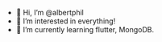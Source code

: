 - 👋 Hi, I’m @albertphil
- 👀 I’m interested in everything!
- 🌱 I’m currently learning flutter, MongoDB.

<!---
albertphil/albertphil is a ✨ special ✨ repository because its `README.md` (this file) appears on your GitHub profile.
You can click the Preview link to take a look at your changes.
--->
